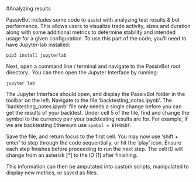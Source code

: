 #Analyzing results

PassivBot includes some code to assist with analyzing test results & bot performance. This allows users to visualize trade activity, sizes and duration along with some additional metrics to determine stability and intended usage for a given configuration. To use this part of the code, you’ll need to have Jupyter-lab installed:

```shell
pip3 install jupyterlab
```

Next, open a command line / terminal and navigate to the PassivBot root directory.. You can then open the Jupyter Interface by running:

```shell
jupyter lab
```

The Jupyter Interface should open, and display the PassivBot folder in the toolbar on the left. Navigate to the file ‘backtesting_notes.ipynb’. The ‘backtesting_notes.ipynb’ file only needs a single change before you can get the results of your backtest.
Under cell 5 of the file, find and change the symbol to the currency pair your backtesting results are for.
For example, if we are backtesting Ethereum use `symbol = ETHUSDT`.

Save the file, and return focus to the first cell.
You may now use ‘shift + enter’ to step through the code sequentially, or hit the ‘play’ icon.
Ensure each step finishes before proceeding to run the next step. The cell ID will change from an asterisk [*]
to the ID [1] after finishing.

This information can then be amputated into custom scripts, manipulated to display new metrics, or saved as files.

